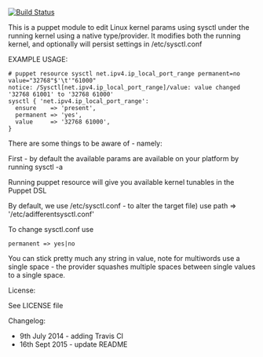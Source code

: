 [![Build Status](https://travis-ci.org/fiddyspence/puppet-sysctl.png?branch=master)](https://travis-ci.org/fiddyspence/puppet-sysctl)

This is a puppet module to edit Linux kernel params using sysctl under the running kernel using a native type/provider.  It modifies both the running kernel, and optionally will persist settings in /etc/sysctl.conf

EXAMPLE USAGE:

    # puppet resource sysctl net.ipv4.ip_local_port_range permanent=no value="32768"$'\t'"61000"
    notice: /Sysctl[net.ipv4.ip_local_port_range]/value: value changed '32768 61001' to '32768 61000'
    sysctl { 'net.ipv4.ip_local_port_range':
      ensure    => 'present',
      permanent => 'yes',
      value     => '32768 61000',
    }

There are some things to be aware of - namely:

First - by default the available params are available on your platform by running sysctl -a

Running puppet resource will give you available kernel tunables in the Puppet DSL

By default, we use /etc/sysctl.conf - to alter the target file) use
    path => '/etc/adifferentsysctl.conf'

To change sysctl.conf use

    permanent => yes|no

You can stick pretty much any string in value, note for multiwords use a single space - the provider squashes multiple spaces between single values to a single space.

License:

See LICENSE file

Changelog:

 - 9th July 2014 - adding Travis CI
 - 16th Sept 2015 - update README
